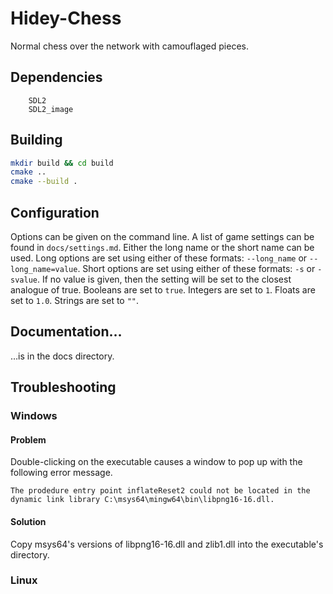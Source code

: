 # Hidey-Chess

Normal chess over the network with camouflaged pieces.

## Dependencies

```text
    SDL2
    SDL2_image
```

## Building

```bash
mkdir build && cd build
cmake ..
cmake --build .
```

## Configuration

Options can be given on the command line. A list of game settings can be found in `docs/settings.md`. Either the long name or the short name can be used. Long options are set using either of these formats: `--long_name` or `--long_name=value`. Short options are set using either of these formats: `-s` or `-svalue`. If no value is given, then the setting will be set to the closest analogue of true. Booleans are set to `true`. Integers are set to `1`. Floats are set to `1.0`. Strings are set to `""`.

## Documentation…

…is in the docs directory.

## Troubleshooting

### Windows

#### Problem

Double-clicking on the executable causes a window to pop up with the following error message.

```text
The prodedure entry point inflateReset2 could not be located in the dynamic link library C:\msys64\mingw64\bin\libpng16-16.dll.
```

#### Solution

Copy msys64's versions of libpng16-16.dll and zlib1.dll into the executable's directory.

### Linux
